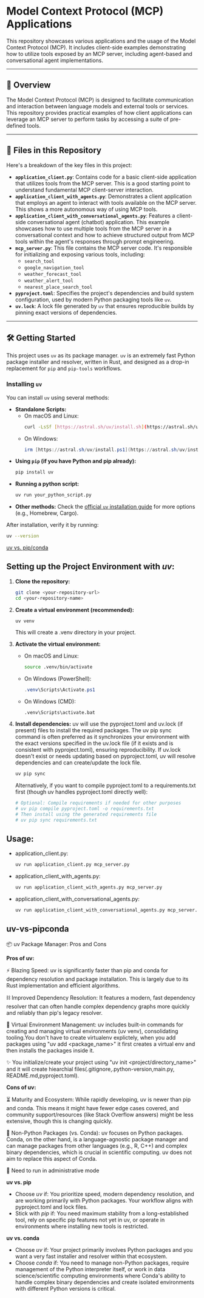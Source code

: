 # Model Context Protocol (MCP) Applications

This repository showcases various applications and the usage of the Model Context Protocol (MCP). It includes client-side examples demonstrating how to utilize tools exposed by an MCP server, including agent-based and conversational agent implementations.

---

## 🚀 Overview

The Model Context Protocol (MCP) is designed to facilitate communication and interaction between language models and external tools or services. This repository provides practical examples of how client applications can leverage an MCP server to perform tasks by accessing a suite of pre-defined tools.

---

## 📂 Files in this Repository

Here's a breakdown of the key files in this project:

* **`application_client.py`**: Contains code for a basic client-side application that utilizes tools from the MCP server. This is a good starting point to understand fundamental MCP client-server interaction.
* **`application_client_with_agents.py`**: Demonstrates a client application that employs an agent to interact with tools available on the MCP server. This shows a more autonomous way of using MCP tools.
* **`application_client_with_conversational_agents.py`**: Features a client-side conversational agent (chatbot) application. This example showcases how to use multiple tools from the MCP server in a conversational context and how to achieve structured output from MCP tools within the agent's responses through prompt engineering.
* **`mcp_server.py`**: This file contains the MCP server code. It's responsible for initializing and exposing various tools, including:
    * `search_tool`
    * `google_navigation_tool`
    * `weather_forecast_tool`
    * `weather_alert_tool`
    * `nearest_place_search_tool`
* **`pyproject.toml`**: Specifies the project's dependencies and build system configuration, used by modern Python packaging tools like `uv`.
* **`uv.lock`**: A lock file generated by `uv` that ensures reproducible builds by pinning exact versions of dependencies.

---

## 🛠️ Getting Started

This project uses `uv` as its package manager. `uv` is an extremely fast Python package installer and resolver, written in Rust, and designed as a drop-in replacement for `pip` and `pip-tools` workflows.

### Installing `uv`

You can install `uv` using several methods:

* **Standalone Scripts:**
    * On macOS and Linux:
        ```bash
        curl -LsSf [https://astral.sh/uv/install.sh](https://astral.sh/uv/install.sh) | sh
        ```
    * On Windows:
        ```powershell
        irm [https://astral.sh/uv/install.ps1](https://astral.sh/uv/install.ps1) | iex
        ```
* **Using `pip` (if you have Python and pip already):**
    ```bash
    pip install uv
    ```
* **Running a python script:**
    ```bash
    uv run your_python_script.py
    ```
* **Other methods:** Check the [official `uv` installation guide](https://github.com/astral-sh/uv#installation) for more options (e.g., Homebrew, Cargo).

After installation, verify it by running:
```bash
uv --version
```
[uv vs. pip/conda](#uv-vs-pipconda)
## Setting up the Project Environment with *uv*:

1. **Clone the repository:**

   ```bash
   git clone <your-repository-url>
   cd <your-repository-name>
   ```
2. **Create a virtual environment (recommended):**
   ```bash
   uv venv
   ```
   This will create a .venv directory in your project.
   
3. **Activate the virtual environment:**
   * On macOS and Linux:
     ```bash
     source .venv/bin/activate
     ```
   * On Windows (PowerShell):
     ```Powershell
     .venv\Scripts\Activate.ps1
     ```
   * On Windows (CMD):
     ```DOS
     .venv\Scripts\activate.bat
     ```
  4. **Install dependencies:**
     uv will use the pyproject.toml and uv.lock (if present) files to install the required packages.
     The uv pip sync command is often preferred as it synchronizes your environment with the exact versions specified in the uv.lock file (if it exists and is consistent with pyproject.toml), ensuring reproducibility.
     If uv.lock doesn't exist or needs updating based on pyproject.toml, uv will resolve dependencies and can create/update the lock file.
     ```bash
     uv pip sync
     ```
     Alternatively, if you want to compile pyproject.toml to a requirements.txt first (though uv handles pyproject.toml directly well):
     ```bash
     # Optional: Compile requirements if needed for other purposes
     # uv pip compile pyproject.toml -o requirements.txt 
     # Then install using the generated requirements file
     # uv pip sync requirements.txt
     ```
## Usage:
* application_client.py:
  ```bash
  uv run application_client.py mcp_server.py
  ```
* application_client_with_agents.py:
  ```bash
  uv run application_client_with_agents.py mcp_server.py
  ```
* application_client_with_conversational_agents.py:
  ```bash
  uv run application_client_with_conversational_agents.py mcp_server.py
  ```

## uv-vs-pipconda

📦 uv Package Manager: Pros and Cons

**Pros of uv:**

⚡ Blazing Speed: uv is significantly faster than pip and conda for dependency resolution and package installation. This is largely due to its Rust implementation and efficient algorithms.

⛓️ Improved Dependency Resolution: It features a modern, fast dependency resolver that can often handle complex dependency graphs more quickly and reliably than pip's legacy resolver.

🐍 Virtual Environment Management: uv includes built-in commands for creating and managing virtual environments (uv venv), consolidating tooling.You don't have to create virtualenv explictely, when you add packages using "uv add <package_name>" it first creates a virtual env and then
installs the packages inside it.

✨ You initialize/create your project using "uv init <project/directory_name>" and it will create hiearchial files(.gitignore,.python-version,main.py,
README.md,pyproject.toml).

**Cons of uv:**

⏳ Maturity and Ecosystem: While rapidly developing, uv is newer than pip and conda.
This means it might have fewer edge cases covered, and community support/resources (like Stack Overflow answers) might be less extensive, though this is changing quickly.

🐍 Non-Python Packages (vs. Conda): uv focuses on Python packages. Conda, on the other hand, is a language-agnostic package manager and can manage packages from other languages (e.g., R, C++) and complex binary dependencies, which is crucial in scientific computing. uv does not aim to replace this aspect of Conda.

🏢 Need to run in administrative mode

**uv vs. pip**

* Choose *uv* if: You prioritize speed, modern dependency resolution, and are working primarily with Python packages. Your workflow aligns with pyproject.toml and lock files.
* Stick with *pip* if: You need maximum stability from a long-established tool, rely on specific pip features not yet in uv, or operate in environments where installing new tools is restricted.

**uv vs. conda**
* Choose *uv* if: Your project primarily involves Python packages and you want a very fast installer and resolver within that ecosystem.
* Choose *conda* if: You need to manage non-Python packages, require management of the Python interpreter itself, or work in data science/scientific computing environments where Conda's ability to handle complex binary dependencies and create isolated environments with different Python versions is critical.
